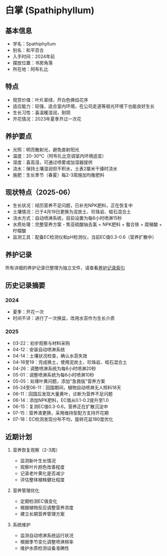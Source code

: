 # 白掌 (Spathiphyllum)

## 基本信息
- 学名：Spathiphyllum
- 别名：和平百合
- 入手时间：2024年前
- 摆放位置：书房角落
- 所在地：阿布扎比

## 特点
- 观赏价值：叶片翠绿，开白色佛焰花序
- 适应能力：较强，适合室内环境，在公司走道等弱光环境下也能良好生长
- 生长习性：喜温暖湿润，耐阴
- 开花情况：2023年夏季开过一次花

## 养护要点
- 光照：明亮散射光，避免直射阳光
- 温度：20-30°C（阿布扎比空调室内环境适宜）
- 湿度：喜高湿，可通过喷雾或加湿器提供
- 浇水：保持土壤湿润但不积水，土表2厘米干燥时浇水
- 施肥：生长季节（春夏）每2-3周施加均衡肥料

## 现状特点（2025-06）
- 生长状况：经历营养不足问题，已补充NPK肥料，正在恢复中
- 土壤情况：已于4月19日更换为泥炭土、珍珠岩、蛭石混合土
- 浇水方式：自动喷淋系统，目前设置为每6小时喷淋15秒
- 水质处理：完整营养方案 - 焦亚硫酸钠去氯 + NPK肥料 + 螯合铁 + 腐殖酸 + 柠檬酸
- 监测工具：配备EC检测仪和pH检测仪，当前EC值0.3-0.6（营养扩散中）

## 养护记录
所有详细的养护记录已整理为独立文件，请查看[养护记录索引](养护记录索引.md)

## 历史记录摘要
### 2024
- 夏季：开花一次
- 时间不详：进行了一次换盆，改用水苔作为生长介质

### 2025
- 03-22：初步观察与材料采购
- 04-12：安装自动喷淋系统
- 04-14：土壤状况检查，确认水苔失效
- 04-18至19：完成换土，使用泥炭土、珍珠岩、蛭石混合土
- 04-26：调整喷淋系统为每6小时喷淋20秒
- 05-01：调整喷淋系统为每6小时喷淋10秒
- 05-05：处理叶黄问题，添加"急救版"营养方案
- 05-24至06-11：回国期间，植物自动喷淋无人照料18天
- 06-11：回国后发现大量黄叶，诊断为营养不足问题
- 06-14：添加NPK肥料，EC值从0.1-0.2提升至1.0
- 06-15：复测EC值0.3-0.6，营养正在扩散沉淀中
- 07-15：营养液更换，采用维持型配方支持开花期
- 07-18：EC检测发现分布不均，旋转花盆180度优化

## 近期计划
1. 营养恢复观察（2-3周）
   - 监测新叶生长情况
   - 观察叶片颜色改善程度
   - 记录老叶黄化是否减少
   - 评估整体植株健壮程度

2. 营养管理优化
   - 定期检测EC值变化
   - 根据植物反应调整营养浓度
   - 建立长期营养管理方案

3. 系统维护
   - 监测自动喷淋系统运行状况
   - 根据季节变化调整喷淋频率
   - 维护水质检测设备准确性